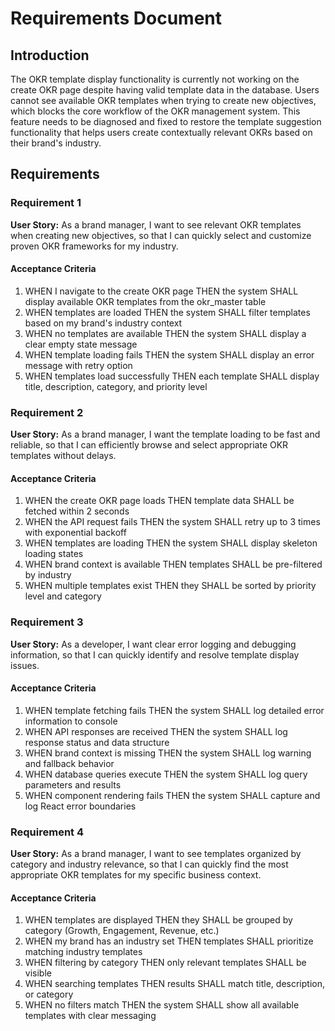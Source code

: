 # Requirements Document

## Introduction

The OKR template display functionality is currently not working on the create OKR page despite having valid template data in the database. Users cannot see available OKR templates when trying to create new objectives, which blocks the core workflow of the OKR management system. This feature needs to be diagnosed and fixed to restore the template suggestion functionality that helps users create contextually relevant OKRs based on their brand's industry.

## Requirements

### Requirement 1

**User Story:** As a brand manager, I want to see relevant OKR templates when creating new objectives, so that I can quickly select and customize proven OKR frameworks for my industry.

#### Acceptance Criteria

1. WHEN I navigate to the create OKR page THEN the system SHALL display available OKR templates from the okr_master table
2. WHEN templates are loaded THEN the system SHALL filter templates based on my brand's industry context
3. WHEN no templates are available THEN the system SHALL display a clear empty state message
4. WHEN template loading fails THEN the system SHALL display an error message with retry option
5. WHEN templates load successfully THEN each template SHALL display title, description, category, and priority level

### Requirement 2

**User Story:** As a brand manager, I want the template loading to be fast and reliable, so that I can efficiently browse and select appropriate OKR templates without delays.

#### Acceptance Criteria

1. WHEN the create OKR page loads THEN template data SHALL be fetched within 2 seconds
2. WHEN the API request fails THEN the system SHALL retry up to 3 times with exponential backoff
3. WHEN templates are loading THEN the system SHALL display skeleton loading states
4. WHEN brand context is available THEN templates SHALL be pre-filtered by industry
5. WHEN multiple templates exist THEN they SHALL be sorted by priority level and category

### Requirement 3

**User Story:** As a developer, I want clear error logging and debugging information, so that I can quickly identify and resolve template display issues.

#### Acceptance Criteria

1. WHEN template fetching fails THEN the system SHALL log detailed error information to console
2. WHEN API responses are received THEN the system SHALL log response status and data structure
3. WHEN brand context is missing THEN the system SHALL log warning and fallback behavior
4. WHEN database queries execute THEN the system SHALL log query parameters and results
5. WHEN component rendering fails THEN the system SHALL capture and log React error boundaries

### Requirement 4

**User Story:** As a brand manager, I want to see templates organized by category and industry relevance, so that I can quickly find the most appropriate OKR templates for my specific business context.

#### Acceptance Criteria

1. WHEN templates are displayed THEN they SHALL be grouped by category (Growth, Engagement, Revenue, etc.)
2. WHEN my brand has an industry set THEN templates SHALL prioritize matching industry templates
3. WHEN filtering by category THEN only relevant templates SHALL be visible
4. WHEN searching templates THEN results SHALL match title, description, or category
5. WHEN no filters match THEN the system SHALL show all available templates with clear messaging